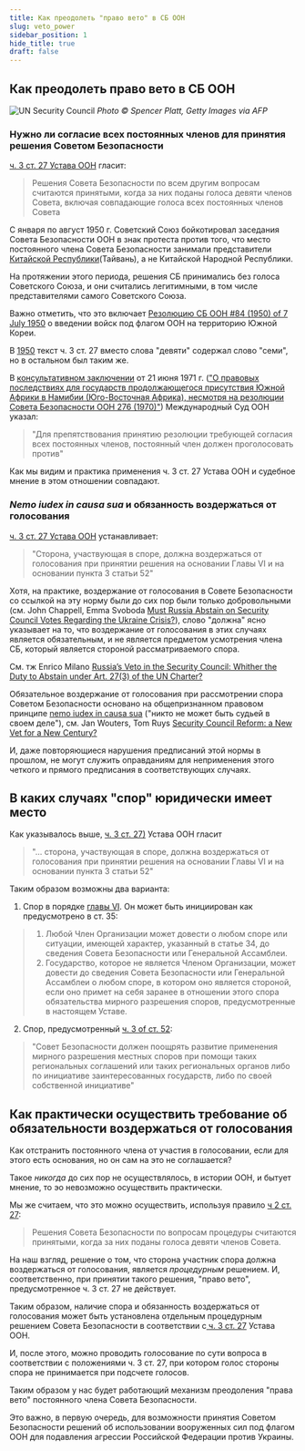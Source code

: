 ```yaml
---
title: Как преодолеть "право вето" в СБ ООН
slug: veto_power
sidebar_position: 1
hide_title: true
draft: false 
---
```


## Как преодолеть право вето в СБ ООН 

![UN Security Council](/img/Illustrations/veto_power/Zelensky_UN_SC.jpg "© Spencer Platt, Getty Images via AFP")
*Photo © Spencer Platt, Getty Images via AFP*

### Нужно ли согласие всех постоянных членов для принятия решения Советом Безопасности

[ч. 3 ст. 27 Устава ООН](https://www.un.org/ru/about-us/un-charter/chapter-5) гласит:
> Решения Совета Безопасности по всем другим вопросам считаются принятыми, когда за них поданы голоса девяти членов Совета, включая совпадающие голоса всех постоянных членов Совета

С января по август 1950 г. Советский Союз бойкотировал заседания Совета Безопасности ООН в знак протеста против того, что место постоянного члена Совета Безопасности занимали представители [Китайской Республики](https://ru.wikipedia.org/wiki/%D0%9A%D0%B8%D1%82%D0%B0%D0%B9%D1%81%D0%BA%D0%B0%D1%8F_%D0%A0%D0%B5%D1%81%D0%BF%D1%83%D0%B1%D0%BB%D0%B8%D0%BA%D0%B0_(%D0%A2%D0%B0%D0%B9%D0%B2%D0%B0%D0%BD%D1%8C))(Тайвань), а не Китайской Народной Республики.

На протяжении этого периода, решения СБ принимались без голоса Советского Союза, и они считались легитимными, в том числе представителями самого Советского Союза. 

Важно отметить, что это включает [Резолюцию СБ ООН #84 (1950) of 7 July 1950](https://en.wikipedia.org/wiki/United_Nations_Security_Council_Resolution_84) о введении войск под флагом ООН на территорию Южной Кореи. 

В [1950](https://treaties.un.org/doc/publication/ctc/uncharter.pdf) текст ч. 3 ст. 27 вместо слова "девяти" содержал слово "семи", но в остальном был таким же. 

В [консультативном заключении](https://www.icj-cij.org/public/files/case-related/53/053-19710621-ADV-01-00-EN.pdf) от 21 июня 1971 г. (["О правовых последствиях для государств продолжающегося присутствия Южной Африки в Намибии (Юго-Восточная Африка), несмотря на резолюции Совета Безопасности ООН 276 (1970)"](https://www.icj-cij.org/en/case/53)) Международный Суд ООН указал:

> "Для препятствования принятию резолюции требующей согласия всех постоянных членов, постоянный член должен проголосовать против" 

Как мы видим и практика применения ч. 3 ст. 27 Устава ООН и судебное мнение в этом отношении совпадают. 

### *Nemo iudex in causa sua* и обязанность воздержаться от голосования 

[ч. 3 ст. 27 Устава ООН](https://www.un.org/ru/about-us/un-charter/chapter-5) устанавливает:
>  "Сторона, участвующая в споре, должна воздержаться от голосования при принятии решения на основании Главы VI и на основании пункта 3 статьи 52"

Хотя, на практике, воздержание от голосования в Совете Безопасности со ссылкой на эту норму были до сих пор были только добровольными (см. John Chappell, Emma Svoboda [Must Russia Abstain on Security Council Votes Regarding the Ukraine Crisis?](https://www.lawfareblog.com/must-russia-abstain-security-council-votes-regarding-ukraine-crisis)), слово "должна" ясно указывает на то, что воздержание от голосования в этих случаях является обязательным, и не является предметом усмотрения члена СБ, который является стороной рассматриваемого спора. 

См. тж Enrico Milano [Russia’s Veto in the Security Council: Whither the Duty to Abstain under Art. 27(3) of the UN Charter?](https://www.zaoerv.de/75_2015/75_2015_1_a_215_232.pdf) 

Обязательное воздержание от голосования при рассмотрении спора Советом Безопасности основано на общепризнанном правовом принципе [nemo iudex in causa sua](https://en.wikipedia.org/wiki/Nemo_iudex_in_causa_sua) ("никто не может быть судьей в своем деле"), см. Jan Wouters, Tom Ruys [Security Council Reform: a New Vet for a New Century?](https://aei.pitt.edu/8980/1/ep9.pdf#page=16) 

И, даже повторяющиеся нарушения предписаний этой нормы в прошлом, не могут служить оправданиям для неприменения этого четкого и прямого предписания в соответствующих случаях.

## В каких случаях "спор" юридически имеет место 

Как указывалось выше, [ч. 3 ст. 27)](https://www.un.org/ru/about-us/un-charter/chapter-5) Устава ООН гласит 

>  "... сторона, участвующая в споре, должна воздержаться от голосования при принятии решения на основании Главы VI и на основании пункта 3 статьи 52"

Таким образом возможны два варианта: 


1) Спор в порядке [главы VI](https://www.un.org/ru/about-us/un-charter/chapter-6). 
Он может быть инициирован как предусмотрено в ст. 35:
> 1. Любой Член Организации может довести о любом споре или ситуации, имеющей характер, указанный в статье 34, до сведения Совета Безопасности или Генеральной Ассамблеи.
> 2. Государство, которое не является Членом Организации, может довести до сведения Совета Безопасности или Генеральной Ассамблеи о любом споре, в котором оно является стороной, если оно примет на себя заранее в отношении этого спора обязательства мирного разрешения споров, предусмотренные в настоящем Уставе.

2) Спор, предусмотренный [ч. 3 of ст. 52](https://www.un.org/ru/about-us/un-charter/chapter-8):
> "Совет Безопасности должен поощрять развитие применения мирного разрешения местных споров при помощи таких региональных соглашений или таких региональных органов либо по инициативе заинтересованных государств, либо по своей собственной инициативе"

## Как практически осуществить требование об обязательности воздержаться от голосования 

Как отстранить постоянного члена от участия в голосовании, если для этого есть основания, но он сам на это не соглашается? 

Такое *никогда* до сих пор не осуществлялось, в истории ООН, и бытует мнение, то эо невозможно осуществить практически. 

Мы же считаем, что это можно осуществить, используя правило [ч 2 ст. 27](https://www.un.org/ru/about-us/un-charter/chapter-5): 
> Решения Совета Безопасности по вопросам процедуры считаются принятыми, когда за них поданы голоса девяти членов Совета.

На наш взгляд, решение о том, что сторона участник спора должна воздержаться от голосования, является *процедурным* решением. И, соответственно, при принятии такого решения, "право вето", предусмотренное ч. 3 ст. 27 не действует.

Таким образом, наличие спора и обязанность воздержаться от голосования может быть установлена отдельным процедурным решением Совета Безопасности в соответствии с[ ч. 3 ст. 27](https://www.un.org/ru/about-us/un-charter/chapter-5) Устава ООН.

И, после этого, можно проводить голосование по сути вопроса в соответствии с положениями ч. 3 ст. 27, при котором голос стороны спора не принимается при подсчете голосов. 

Таким образом у нас будет работающий механизм преодоления "права вето" постоянного члена Совета Безопасности. 

Это важно, в первую очередь, для возможности принятия Советом Безопасности решений об использовании вооруженных сил под флагом ООН для подавления агрессии Российской Федерации против Украины. 

